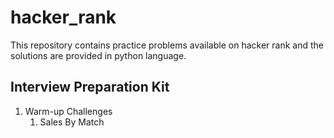 # hacker_rank
This repository contains practice problems available on hacker rank and the solutions are provided in python language.
## Interview Preparation Kit
 1. Warm-up Challenges
    1. Sales By Match
